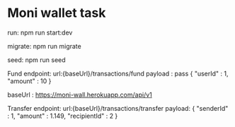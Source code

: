 # Moni wallet task


run:
npm run start:dev

migrate:
npm run migrate

seed:
npm run seed

Fund endpoint:
url:{baseUrl}/transactions/fund
payload : 
pass {
    "userId" : 1,
    "amount" : 10
}

baseUrl : https://moni-wall.herokuapp.com/api/v1

Transfer endpoint:
url:{baseUrl}/transactions/transfer
payload:
{
    "senderId" : 1,
    "amount" : 1.149,
    "recipientId" : 2
}